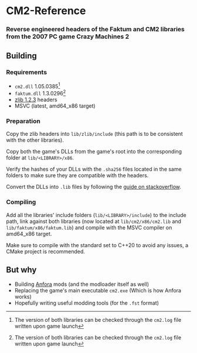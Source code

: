 # CM2-Reference

### Reverse engineered headers of the Faktum and CM2 libraries from the 2007 PC game Crazy Machines 2

## Building

### Requirements
- `cm2.dll` 1.05.0385[^1]
- `faktum.dll` 1.3.0296[^1]
- [zlib 1.2.3](https://github.com/madler/zlib/tree/v1.2.3) headers
- MSVC (latest, amd64_x86 target)

### Preparation
Copy the zlib headers into `lib/zlib/include` (this path is to be consistent with the other libraries).

Copy both the game's DLLs from the game's root into the corresponding folder at `lib/<LIBRARY>/x86`.

Verify the hashes of your DLLs with the `.sha256` files located in the same folders to make sure they are compatible with the headers.

Convert the DLLs into `.lib` files by following the [guide on stackoverflow](https://stackoverflow.com/a/16127548).

### Compiling
Add all the libraries' include folders (`lib/<LIBRARY>/include`) to the include path, link against both libraries (now located at `lib/cm2/x86/cm2.lib` and `lib/faktum/x86/faktum.lib`) and compile with the MSVC compiler on amd64_x86 target.

Make sure to compile with the standard set to C++20 to avoid any issues, a CMake project is recommended.

## But why

- Building [Anfora](https://github.com/ItzTacosOfficial/Anfora) mods (and the modloader itself as well)
- Replacing the game's main executable `cm2.exe` (Which is how Anfora works)
- Hopefully writing useful modding tools (for the `.fst` format)

[^1]: The version of both libraries can be checked through the `cm2.log` file written upon game launch
